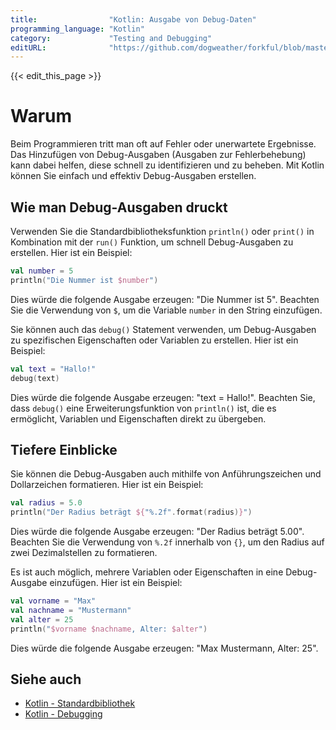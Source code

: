 ```yaml
---
title:                "Kotlin: Ausgabe von Debug-Daten"
programming_language: "Kotlin"
category:             "Testing and Debugging"
editURL:              "https://github.com/dogweather/forkful/blob/master/content/de/kotlin/printing-debug-output.md"
---
```


{{< edit_this_page >}}

# Warum

Beim Programmieren tritt man oft auf Fehler oder unerwartete Ergebnisse. Das Hinzufügen von Debug-Ausgaben (Ausgaben zur Fehlerbehebung) kann dabei helfen, diese schnell zu identifizieren und zu beheben. Mit Kotlin können Sie einfach und effektiv Debug-Ausgaben erstellen.

## Wie man Debug-Ausgaben druckt

Verwenden Sie die Standardbibliotheksfunktion `println()` oder `print()` in Kombination mit der `run()` Funktion, um schnell Debug-Ausgaben zu erstellen. Hier ist ein Beispiel:

```Kotlin
val number = 5
println("Die Nummer ist $number")
```

Dies würde die folgende Ausgabe erzeugen: "Die Nummer ist 5". Beachten Sie die Verwendung von `$`, um die Variable `number` in den String einzufügen.

Sie können auch das `debug()` Statement verwenden, um Debug-Ausgaben zu spezifischen Eigenschaften oder Variablen zu erstellen. Hier ist ein Beispiel:

```Kotlin
val text = "Hallo!"
debug(text)
```

Dies würde die folgende Ausgabe erzeugen: "text = Hallo!". Beachten Sie, dass `debug()` eine Erweiterungsfunktion von `println()` ist, die es ermöglicht, Variablen und Eigenschaften direkt zu übergeben.

## Tiefere Einblicke

Sie können die Debug-Ausgaben auch mithilfe von Anführungszeichen und Dollarzeichen formatieren. Hier ist ein Beispiel:

```Kotlin
val radius = 5.0
println("Der Radius beträgt ${"%.2f".format(radius)}")
```

Dies würde die folgende Ausgabe erzeugen: "Der Radius beträgt 5.00". Beachten Sie die Verwendung von `%.2f` innerhalb von `{}`, um den Radius auf zwei Dezimalstellen zu formatieren.

Es ist auch möglich, mehrere Variablen oder Eigenschaften in eine Debug-Ausgabe einzufügen. Hier ist ein Beispiel:

```Kotlin
val vorname = "Max"
val nachname = "Mustermann"
val alter = 25
println("$vorname $nachname, Alter: $alter")
```

Dies würde die folgende Ausgabe erzeugen: "Max Mustermann, Alter: 25".

## Siehe auch

- [Kotlin - Standardbibliothek](https://kotlinlang.org/api/latest/jvm/stdlib/)
- [Kotlin - Debugging](https://kotlinlang.org/docs/reference/debugging.html)